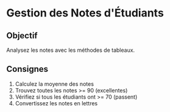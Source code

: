 # Gestion des Notes d'Étudiants

## Objectif
Analysez les notes avec les méthodes de tableaux.

## Consignes
1. Calculez la moyenne des notes
2. Trouvez toutes les notes >= 90 (excellentes)
3. Vérifiez si tous les étudiants ont >= 70 (passent)
4. Convertissez les notes en lettres